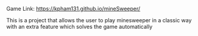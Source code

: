 Game Link: https://kpham131.github.io/mineSweeper/

This is a project that allows the user to play minesweeper in a
classic way with an extra feature which solves the game
automatically
